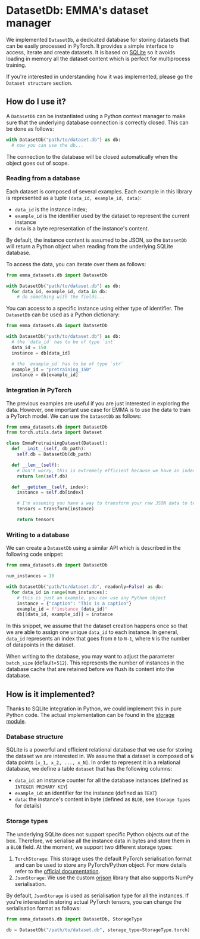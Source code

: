 # DatasetDb: EMMA's dataset manager

We implemented `DatasetDb`, a dedicated database for storing datasets that can be easily
processed in PyTorch. It provides a simple interface to access, iterate and create datasets. It is
based on [SQLite](https://www.sqlite.org/index.html) so it avoids loading in memory all the dataset
content which is perfect for multiprocess training.

If you're interested in
understanding how it was implemented, please go the `Dataset structure` section.

## How do I use it?

A `DatasetDb` can be instantiated using a Python context manager to make sure that the underlying
database connection is correctly closed. This can be done as follows:

```python
with DatasetDb("path/to/dataset.db") as db:
  # now you can use the db...
```

The connection to the database will be closed automatically when the object goes out of scope.

### Reading from a database

Each dataset is composed of several examples. Each example in this library is represented as a
tuple `(data_id, example_id, data)`:

- `data_id` is the instance index;
- `example_id` is the identifier used by the dataset to represent the current instance
- `data` is a byte representation of the instance's content.

By default, the instance content is assumed to be JSON, so the `DatasetDb` will return a Python
object when reading from the underlying SQLite database.

To access the data, you can iterate over them as follows:

```python
from emma_datasets.db import DatasetDb

with DatasetDb("path/to/dataset.db") as db:
  for data_id, example_id, data in db:
    # do something with the fields...
```

You can access to a specific instance using either type of identifier. The `DatasetDb` can be
used as a Python dictionary:

```python
from emma_datasets.db import DatasetDb

with DatasetDb("path/to/dataset.db") as db:
  # the `data_id` has to be of type `int`
  data_id = 150
  instance = db[data_id]

  # the `example_id` has to be of type `str`
  example_id = "pretraining_150"
  instance = db[example_id]
```

### Integration in PyTorch

The previous examples are useful if you are just interested in exploring the data. However, one
important use case for EMMA is to use the data to train a PyTorch model. We can use the `DatasetDb`
as follows:

```python
from emma_datasets.db import DatasetDb
from torch.utils.data import Dataset

class EmmaPretrainingDataset(Dataset):
  def __init__(self, db_path):
    self.db = DatasetDb(db_path)

  def __len__(self):
    # Don't worry, this is extremely efficient because we have an index on the primary key :)
    return len(self.db)

  def __getitem__(self, index):
    instance = self.db[index]

    # I'm assuming you have a way to transform your raw JSON data to tensors
    tensors = transform(instance)

    return tensors

```

### Writing to a database

We can create a `DatasetDb` using a similar API which is described in the following code snippet:

```python
from emma_datasets.db import DatasetDb

num_instances = 10

with DatasetDb("path/to/dataset.db", readonly=False) as db:
  for data_id in range(num_instances):
    # this is just an example, you can use any Python object
    instance = {"caption": "This is a caption"}
    example_id = f"instance_{data_id}"
    db[(data_id, example_id)] = instance
```

In this snippet, we assume that the dataset creation happens once so that we are able to assign one
unique `data_id` to each instance. In general, `data_id` represents an index that goes from `0` to
`N-1`, where `N` is the number of datapoints in the dataset.

When writing to the database, you may want to adjust the parameter `batch_size` (default=`512`).
This represents the number of instances in the database cache that are retained before we flush its
content into the database.

## How is it implemented?

Thanks to SQLite integration in Python, we could implement this in pure Python code. The actual
implementation can be found in the [storage module](../src/api/storage.py).

### Database structure

SQLite is a powerful and efficient relational database that we use for storing the dataset we are
interested in. We assume that a dataset is composed of `N` data points `[x_1, x_2, ..., x_N]`.
In order to represent it in a relational database, we define a table `dataset` that has the
following columns:

- `data_id`: an instance counter for all the database instances (defined as `INTEGER PRIMARY KEY`)
- `example_id`: an identifier for the instance (defined as `TEXT`)
- `data`: the instance's content in byte (defined as `BLOB`, see `Storage types` for details)

### Storage types

The underlying SQLite does not support specific Python objects out of the box. Therefore, we
serialise all the instance data in bytes and store them in a `BLOB` field. At the moment, we
support two different storage types:

1. `TorchStorage`: This storage uses the default PyTorch serialisation format and can be used to
   store any PyTorch/Python object. For more details refer to the [official documentation](https://pytorch.org/docs/stable/notes/serialization.html).
2. `JsonStorage`: We use the custom [orjson](https://github.com/ijl/orjson) library that also supports NumPy serialisation.

By default, `JsonStorage` is used as serialisation type for all the instances. If you're interested
in storing actual PyTorch tensors, you can change the serialisation format as follows:

```python
from emma_datasets.db import DatasetDb, StorageType

db = DatasetDb("/path/to/dataset.db", storage_type=StorageType.torch)

```
